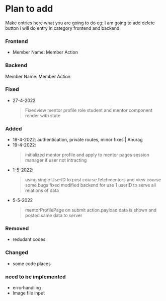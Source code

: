 # Plan to add

Make entries here what you are going to do
eg: I am going to add delete button i will do entry
in category frontend and backend

### Frontend

- Member Name: Member Action

### Backend

Member Name: Member Action

### Fixed

- 27-4-2022
  > Fixedview mentor profile role student and mentor
  > component render with state

### Added

- 18-4-2022: authentication, private routes, minor fixes | Anurag
- 19-4-2022:
  > initialized mentor profile and apply to mentor pages
  > session manager if user not intracting
- 1-5-2022:
  > using single UserID to post course fetchmentors and view course
  > some bugs fixed
  > modified backend for use 1 userID to serve all relations of data
- 5-5-2022
  > mentorProfilePage on submit action.payload data is shown and posted same data to server

### Removed

- redudant codes

### Changed

- some code places

### need to be implemented

- errorhandling
- Image file input
